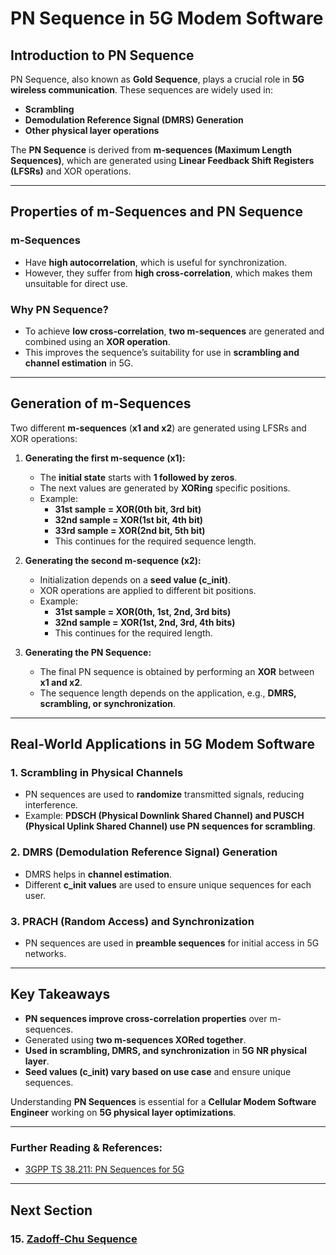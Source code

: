 # **PN Sequence in 5G Modem Software**

## **Introduction to PN Sequence**

PN Sequence, also known as **Gold Sequence**, plays a crucial role in **5G wireless communication**. These sequences are widely used in:
- **Scrambling**
- **Demodulation Reference Signal (DMRS) Generation**
- **Other physical layer operations**

The **PN Sequence** is derived from **m-sequences (Maximum Length Sequences)**, which are generated using **Linear Feedback Shift Registers (LFSRs)** and XOR operations.

---
## **Properties of m-Sequences and PN Sequence**

### **m-Sequences**
- Have **high autocorrelation**, which is useful for synchronization.
- However, they suffer from **high cross-correlation**, which makes them unsuitable for direct use.

### **Why PN Sequence?**
- To achieve **low cross-correlation**, **two m-sequences** are generated and combined using an **XOR operation**.
- This improves the sequence’s suitability for use in **scrambling and channel estimation** in 5G.

---
## **Generation of m-Sequences**

Two different **m-sequences** (**x1 and x2**) are generated using LFSRs and XOR operations:

1. **Generating the first m-sequence (x1):**
   - The **initial state** starts with **1 followed by zeros**.
   - The next values are generated by **XORing** specific positions.
   - Example:
     - **31st sample = XOR(0th bit, 3rd bit)**
     - **32nd sample = XOR(1st bit, 4th bit)**
     - **33rd sample = XOR(2nd bit, 5th bit)**
     - This continues for the required sequence length.

2. **Generating the second m-sequence (x2):**
   - Initialization depends on a **seed value (c_init)**.
   - XOR operations are applied to different bit positions.
   - Example:
     - **31st sample = XOR(0th, 1st, 2nd, 3rd bits)**
     - **32nd sample = XOR(1st, 2nd, 3rd, 4th bits)**
     - This continues for the required length.

3. **Generating the PN Sequence:**
   - The final PN sequence is obtained by performing an **XOR** between **x1 and x2**.
   - The sequence length depends on the application, e.g., **DMRS, scrambling, or synchronization**.

---
## **Real-World Applications in 5G Modem Software**

### **1. Scrambling in Physical Channels**
- PN sequences are used to **randomize** transmitted signals, reducing interference.
- Example: **PDSCH (Physical Downlink Shared Channel) and PUSCH (Physical Uplink Shared Channel) use PN sequences for scrambling**.

### **2. DMRS (Demodulation Reference Signal) Generation**
- DMRS helps in **channel estimation**.
- Different **c_init values** are used to ensure unique sequences for each user.

### **3. PRACH (Random Access) and Synchronization**
- PN sequences are used in **preamble sequences** for initial access in 5G networks.

---
## **Key Takeaways**
- **PN sequences improve cross-correlation properties** over m-sequences.
- Generated using **two m-sequences XORed together**.
- **Used in scrambling, DMRS, and synchronization** in **5G NR physical layer**.
- **Seed values (c_init) vary based on use case** and ensure unique sequences.

Understanding **PN Sequences** is essential for a **Cellular Modem Software Engineer** working on **5G physical layer optimizations**.

---
### **Further Reading & References:**
- [3GPP TS 38.211: PN Sequences for 5G](https://www.3gpp.org)

---
## Next Section
### 15. [Zadoff-Chu Sequence](Zadoff_Chu_Sequence.md)
